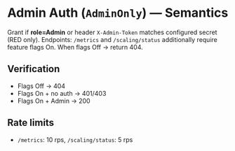 # Admin Auth (`AdminOnly`) — Semantics

Grant if **role=Admin** or header `X-Admin-Token` matches configured secret (RED only).
Endpoints: `/metrics` and `/scaling/status` additionally require feature flags On.
When flags Off → return 404.

## Verification
- Flags Off → 404
- Flags On + no auth → 401/403
- Flags On + Admin → 200

## Rate limits
- `/metrics`: 10 rps, `/scaling/status`: 5 rps